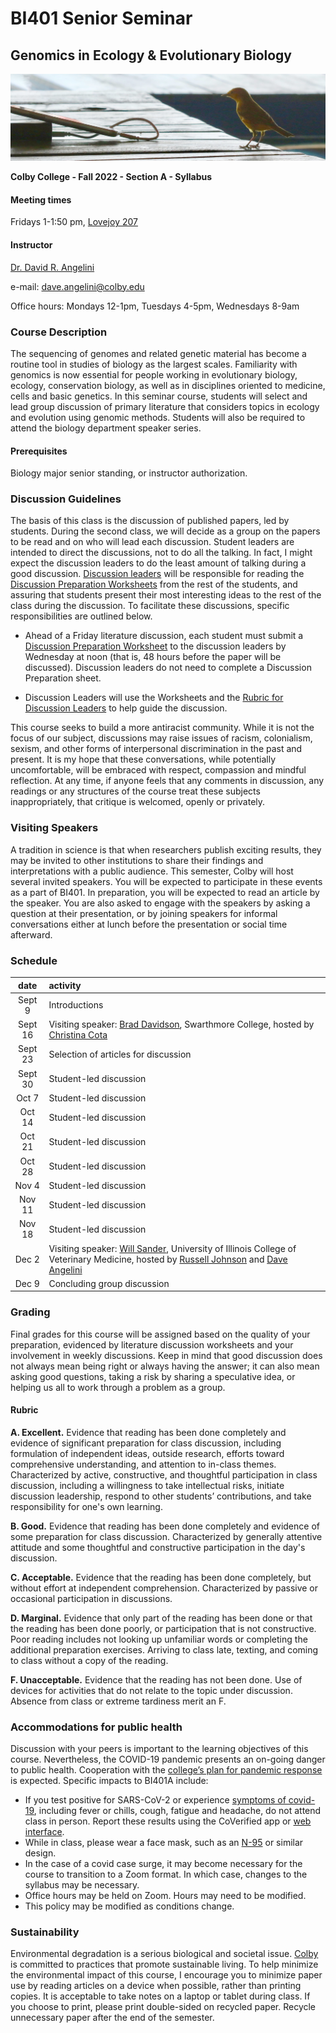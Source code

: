 # BI401 Senior Seminar 

## Genomics in Ecology & Evolutionary Biology
![](header.jpg)

**Colby College  -  Fall 2022  -  Section A  -  Syllabus**

#### Meeting times

Fridays 1-1:50 pm, [Lovejoy 207](https://map.colby.edu/)

#### Instructor

[Dr. David R. Angelini](https://www.colby.edu/directory/profile/dave.angelini/) 

e-mail: [dave.angelini@colby.edu](mailto:dave.angelini@colby.edu)

Office hours: Mondays 12-1pm, Tuesdays 4-5pm, Wednesdays 8-9am

### Course Description

The sequencing of genomes and related genetic material has become a routine tool in studies of biology as the largest scales. Familiarity with genomics is now essential for people working in evolutionary biology, ecology, conservation biology, as well as in disciplines oriented to medicine, cells and basic genetics. In this seminar course, students will select and lead group discussion of primary literature that considers topics in ecology and evolution using genomic methods. Students will also be required to attend the biology department speaker series. 

#### Prerequisites

Biology major senior standing, or instructor authorization.

### Discussion Guidelines

The basis of this class is the discussion of published papers, led by students. During the second class, we will decide as a group on the papers to be read and on who will lead each discussion. Student leaders are intended to direct the discussions, not to do all the talking. In fact, I might expect the discussion leaders to do the least amount of talking during a good discussion. [Discussion leaders](https://github.com/aphanotus/openEd/blob/main/BI401.22F.GenoEcoEvo/rubric.for.discussion.leaders.md) will be responsible for reading the [Discussion Preparation Worksheets](https://github.com/aphanotus/openEd/blob/main/BI401.22F.GenoEcoEvo/literature.discussion.worksheet.md) from the rest of the students, and assuring that students present their most interesting ideas to the rest of the class during the discussion. To facilitate these discussions, specific responsibilities are outlined below.

- Ahead of a Friday literature discussion, each student must submit a [Discussion Preparation Worksheet](https://github.com/aphanotus/openEd/blob/main/BI401.22F.GenoEcoEvo/literature.discussion.worksheet.md) to the discussion leaders by Wednesday at noon (that is, 48 hours before the paper will be discussed). Discussion leaders do not need to complete a Discussion Preparation sheet. 

- Discussion Leaders will use the Worksheets and the [Rubric for Discussion Leaders](https://github.com/aphanotus/openEd/blob/main/BI401.22F.GenoEcoEvo/rubric.for.discussion.leaders.md) to help guide the discussion. 

This course seeks to build a more antiracist community. While it is not the focus of our subject, discussions may raise issues of racism, colonialism, sexism, and other forms of interpersonal discrimination in the past and present. It is my hope that these conversations, while potentially uncomfortable, will be embraced with respect, compassion and mindful reflection. At any time, if anyone feels that any comments in discussion, any readings or any structures of the course treat these subjects inappropriately, that critique is welcomed, openly or privately. 

### Visiting Speakers

A tradition in science is that when researchers publish exciting results, they may be invited to other institutions to share their findings and interpretations with a public audience. This semester, Colby will host several invited speakers. You will be expected to participate in these events as a part of BI401. In preparation, you will be expected to read an article by the speaker. You are also asked to engage with the speakers by asking a question at their presentation, or by joining speakers for informal conversations either at lunch before the presentation or social time afterward.

### Schedule

| date | activity |
|:----:|:------------- |
| Sept 9 | Introductions |
| Sept 16 | Visiting speaker: [Brad Davidson](https://www.swarthmore.edu/profile/bradley-davidson), Swarthmore College, hosted by [Christina Cota](https://www.colby.edu/directory/profile/christina.cota/) |
| Sept 23 | Selection of articles for discussion |
| Sept 30 | Student-led discussion |
| Oct 7 | Student-led discussion |
| Oct 14 | Student-led discussion |
| Oct 21 | Student-led discussion |
| Oct 28 | Student-led discussion |
| Nov 4 | Student-led discussion |
| Nov 11 | Student-led discussion |
| Nov 18 | Student-led discussion |
| Dec 2 | Visiting speaker: [Will Sander](https://online.vetmed.illinois.edu/william-sander), University of Illinois College of Veterinary Medicine, hosted by [Russell Johnson](https://www.colby.edu/directory/profile/russ.johnson/) and [Dave Angelini](https://www.colby.edu/directory/profile/dave.angelini/) |
| Dec 9 | Concluding group discussion |

### Grading

Final grades for this course will be assigned based on the quality of your preparation, evidenced by literature discussion worksheets and  your involvement in weekly discussions. Keep in mind that good discussion does not always mean being right or always having the answer; it can also mean asking good questions, taking a risk by sharing a speculative idea, or helping us all to work through a problem as a group.

#### Rubric

**A. Excellent.** Evidence that reading has been done completely and evidence of significant preparation for class discussion, including formulation of independent ideas, outside research, efforts toward comprehensive understanding, and attention to in-class themes. Characterized by active, constructive, and thoughtful participation in class discussion, including a willingness to take intellectual risks, initiate discussion leadership, respond to other students’ contributions, and take responsibility for one's own learning.

**B. Good.** Evidence that reading has been done completely and evidence of some preparation for class discussion. Characterized by generally attentive attitude and some thoughtful and constructive participation in the day's discussion.

**C. Acceptable.** Evidence that the reading has been done completely, but without effort at independent comprehension. Characterized by passive or occasional participation in discussions.

**D. Marginal.** Evidence that only part of the reading has been done or that the reading has been done poorly, or participation that is not constructive. Poor reading includes not looking up unfamiliar words or completing the additional preparation exercises. Arriving to class late, texting, and coming to class without a copy of the reading.

**F. Unacceptable.** Evidence that the reading has not been done. Use of devices for activities that do not relate to the topic under discussion. Absence from class or extreme tardiness merit an F. 

### Accommodations for public health

Discussion with your peers is important to the learning objectives of this course. Nevertheless, the COVID-19 pandemic presents an on-going danger to public health. Cooperation with the [college’s plan for pandemic response](https://covid19.colby.edu/covid-19-health-and-safety/) is expected. Specific impacts to BI401A include:

- If you test positive for SARS-CoV-2 or experience [symptoms of covid-19](https://www.cdc.gov/coronavirus/2019-ncov/symptoms-testing/symptoms.html), including fever or chills, cough, fatigue and headache, do not attend class in person. Report these results using the CoVerified app or [web interface](https://campus.coverified.us/login). 
- While in class, please wear a face mask, such as an [N-95](https://www.cdc.gov/coronavirus/2019-ncov/prevent-getting-sick/types-of-masks.html) or similar design.
- In the case of a covid case surge, it may become necessary for the course to transition to a Zoom format. In which case, changes to the syllabus may be necessary.
- Office hours may be held on Zoom. Hours may need to be modified.
- This policy may be modified as conditions change.

### Sustainability 

Environmental degradation is a serious biological and societal issue. [Colby](http://www.colby.edu/administration_cs/green/) is committed to practices that promote sustainable living. To help minimize the environmental impact of this course, I encourage you to minimize paper use by reading articles on a device when possible, rather than printing copies. It is acceptable to take notes on a laptop or tablet during class. If you choose to print, please print double-sided on recycled paper. Recycle unnecessary paper after the end of the semester. 
